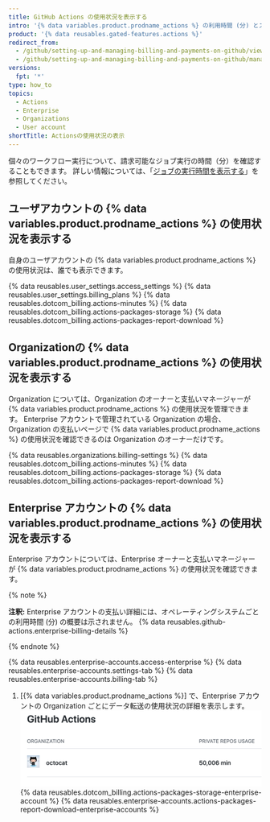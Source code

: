 ```yaml
---
title: GitHub Actions の使用状況を表示する
intro: '{% data variables.product.prodname_actions %} の利用時間 (分) とストレージの使用状況について詳細を表示できます。'
product: '{% data reusables.gated-features.actions %}'
redirect_from:
  - /github/setting-up-and-managing-billing-and-payments-on-github/viewing-your-github-actions-usage
  - /github/setting-up-and-managing-billing-and-payments-on-github/managing-billing-for-github-actions/viewing-your-github-actions-usage
versions:
  fpt: '*'
type: how_to
topics:
  - Actions
  - Enterprise
  - Organizations
  - User account
shortTitle: Actionsの使用状況の表示
---
```


個々のワークフロー実行について、請求可能なジョブ実行の時間（分）を確認することもできます。 詳しい情報については、「[ジョブの実行時間を表示する](/actions/managing-workflow-runs/viewing-job-execution-time)」を参照してください。

## ユーザアカウントの {% data variables.product.prodname_actions %} の使用状況を表示する

自身のユーザアカウントの {% data variables.product.prodname_actions %} の使用状況は、誰でも表示できます。

{% data reusables.user_settings.access_settings %}
{% data reusables.user_settings.billing_plans %}
{% data reusables.dotcom_billing.actions-minutes %}
{% data reusables.dotcom_billing.actions-packages-storage %}
{% data reusables.dotcom_billing.actions-packages-report-download %}

## Organizationの {% data variables.product.prodname_actions %} の使用状況を表示する

Organization については、Organization のオーナーと支払いマネージャーが {% data variables.product.prodname_actions %} の使用状況を管理できます。 Enterprise アカウントで管理されている Organization の場合、Organization の支払いページで {% data variables.product.prodname_actions %} の使用状況を確認できるのは Organization のオーナーだけです。

{% data reusables.organizations.billing-settings %}
{% data reusables.dotcom_billing.actions-minutes %}
{% data reusables.dotcom_billing.actions-packages-storage %}
{% data reusables.dotcom_billing.actions-packages-report-download %}

## Enterprise アカウントの {% data variables.product.prodname_actions %} の使用状況を表示する

Enterprise アカウントについては、Enterprise オーナーと支払いマネージャーが {% data variables.product.prodname_actions %} の使用状況を確認できます。

{% note %}

**注釈:** Enterprise アカウントの支払い詳細には、オペレーティングシステムごとの利用時間 (分) の概要は示されません。 {% data reusables.github-actions.enterprise-billing-details %}

{% endnote %}

{% data reusables.enterprise-accounts.access-enterprise %}
{% data reusables.enterprise-accounts.settings-tab %}
{% data reusables.enterprise-accounts.billing-tab %}
1. [{% data variables.product.prodname_actions %}] で、Enterprise アカウントの Organization ごとにデータ転送の使用状況の詳細を表示します。 ![利用時間 (分) の詳細](/assets/images/help/billing/actions-minutes-enterprise.png)
{% data reusables.dotcom_billing.actions-packages-storage-enterprise-account %}
{% data reusables.enterprise-accounts.actions-packages-report-download-enterprise-accounts %}
